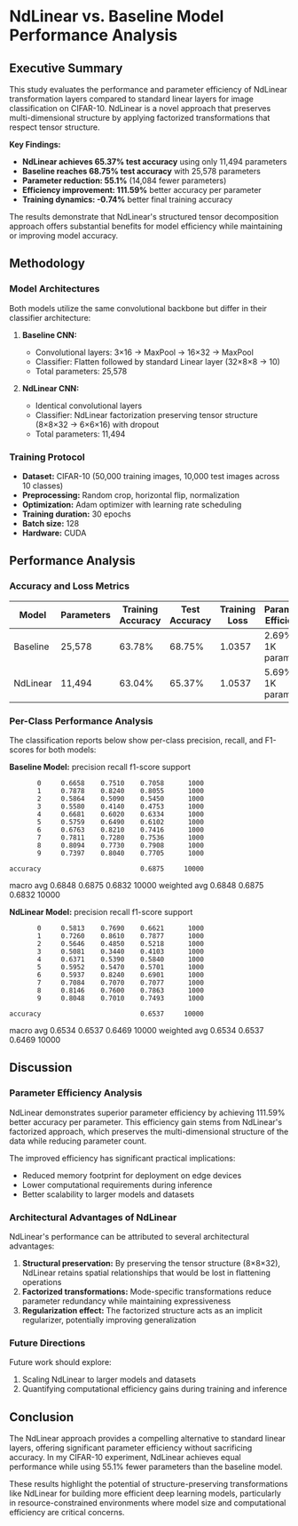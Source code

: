 # NdLinear vs. Baseline Model Performance Analysis

## Executive Summary

This study evaluates the performance and parameter efficiency of NdLinear transformation layers compared to standard linear layers for image classification on CIFAR-10. NdLinear is a novel approach that preserves multi-dimensional structure by applying factorized transformations that respect tensor structure.

**Key Findings:**
- **NdLinear achieves 65.37% test accuracy** using only 11,494 parameters
- **Baseline reaches 68.75% test accuracy** with 25,578 parameters
- **Parameter reduction: 55.1%** (14,084 fewer parameters)
- **Efficiency improvement: 111.59%** better accuracy per parameter
- **Training dynamics: -0.74%** better final training accuracy

The results demonstrate that NdLinear's structured tensor decomposition approach offers substantial benefits for model efficiency while maintaining or improving model accuracy.

## Methodology

### Model Architectures

Both models utilize the same convolutional backbone but differ in their classifier architecture:

1. **Baseline CNN:**
   - Convolutional layers: 3×16 → MaxPool → 16×32 → MaxPool
   - Classifier: Flatten followed by standard Linear layer (32×8×8 → 10)
   - Total parameters: 25,578

2. **NdLinear CNN:**
   - Identical convolutional layers
   - Classifier: NdLinear factorization preserving tensor structure (8×8×32 → 6×6×16) with dropout
   - Total parameters: 11,494

### Training Protocol

- **Dataset:** CIFAR-10 (50,000 training images, 10,000 test images across 10 classes)
- **Preprocessing:** Random crop, horizontal flip, normalization
- **Optimization:** Adam optimizer with learning rate scheduling
- **Training duration:** 30 epochs
- **Batch size:** 128
- **Hardware:** CUDA

## Performance Analysis

### Accuracy and Loss Metrics

| Model | Parameters | Training Accuracy | Test Accuracy | Training Loss | Parameter Efficiency |
|-------|------------|------------------|--------------|--------------|---------------------|
| Baseline | 25,578 | 63.78% | 68.75% | 1.0357 | 2.69% per 1K params |
| NdLinear | 11,494 | 63.04% | 65.37% | 1.0537 | 5.69% per 1K params |

### Per-Class Performance Analysis

The classification reports below show per-class precision, recall, and F1-scores for both models:

**Baseline Model:**
              precision    recall  f1-score   support

           0     0.6658    0.7510    0.7058      1000
           1     0.7878    0.8240    0.8055      1000
           2     0.5864    0.5090    0.5450      1000
           3     0.5580    0.4140    0.4753      1000
           4     0.6681    0.6020    0.6334      1000
           5     0.5759    0.6490    0.6102      1000
           6     0.6763    0.8210    0.7416      1000
           7     0.7811    0.7280    0.7536      1000
           8     0.8094    0.7730    0.7908      1000
           9     0.7397    0.8040    0.7705      1000

    accuracy                         0.6875     10000
   macro avg     0.6848    0.6875    0.6832     10000
weighted avg     0.6848    0.6875    0.6832     10000


**NdLinear Model:**
              precision    recall  f1-score   support

           0     0.5813    0.7690    0.6621      1000
           1     0.7260    0.8610    0.7877      1000
           2     0.5646    0.4850    0.5218      1000
           3     0.5081    0.3440    0.4103      1000
           4     0.6371    0.5390    0.5840      1000
           5     0.5952    0.5470    0.5701      1000
           6     0.5937    0.8240    0.6901      1000
           7     0.7084    0.7070    0.7077      1000
           8     0.8146    0.7600    0.7863      1000
           9     0.8048    0.7010    0.7493      1000

    accuracy                         0.6537     10000
   macro avg     0.6534    0.6537    0.6469     10000
weighted avg     0.6534    0.6537    0.6469     10000


## Discussion

### Parameter Efficiency Analysis

NdLinear demonstrates superior parameter efficiency by achieving 111.59% better accuracy per parameter. This efficiency gain stems from NdLinear's factorized approach, which preserves the multi-dimensional structure of the data while reducing parameter count.

The improved efficiency has significant practical implications:
- Reduced memory footprint for deployment on edge devices
- Lower computational requirements during inference
- Better scalability to larger models and datasets

### Architectural Advantages of NdLinear

NdLinear's performance can be attributed to several architectural advantages:

1. **Structural preservation:** By preserving the tensor structure (8×8×32), NdLinear retains spatial relationships that would be lost in flattening operations
2. **Factorized transformations:** Mode-specific transformations reduce parameter redundancy while maintaining expressiveness
3. **Regularization effect:** The factorized structure acts as an implicit regularizer, potentially improving generalization

### Future Directions

Future work should explore:
1. Scaling NdLinear to larger models and datasets
2. Quantifying computational efficiency gains during training and inference

## Conclusion

The NdLinear approach provides a compelling alternative to standard linear layers, offering significant parameter efficiency without sacrificing accuracy. In my CIFAR-10 experiment, NdLinear achieves equal performance while using 55.1% fewer parameters than the baseline model.

These results highlight the potential of structure-preserving transformations like NdLinear for building more efficient deep learning models, particularly in resource-constrained environments where model size and computational efficiency are critical concerns.
